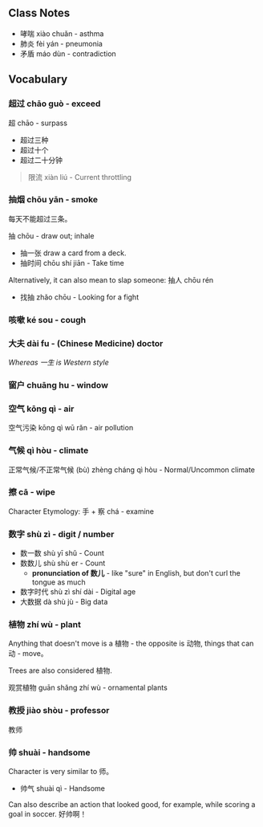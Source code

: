 
## Class Notes

- 哮喘 xiào chuǎn - asthma
- 肺炎 fèi yán - pneumonia
- 矛盾 máo dùn - contradiction

## Vocabulary

### 超过 chāo guò - exceed

超 chāo - surpass

- 超过三种
- 超过十个
- 超过二十分钟

> 限流 xiàn liú - Current throttling

### 抽烟 chōu yān - smoke

每天不能超过三条。

抽 chōu - draw out; inhale
- 抽一张 draw a card from a deck.
- 抽时间 chōu shí jiān - Take time

Alternatively, it can also mean to slap someone: 抽人 chōu rén
- 找抽 zhǎo chōu - Looking for a fight

### 咳嗽 ké sou - cough

### 大夫 dài fu - (Chinese Medicine) doctor

_Whereas 一生 is Western style_


### 窗户 chuāng hu - window

### 空气 kōng qì - air

空气污染 kōng qì wū rǎn - air pollution

### 气候 qì hòu - climate

正常气候/不正常气候 (bù) zhèng cháng qì hòu - Normal/Uncommon climate

### 擦 cā - wipe

Character Etymology: 手 + 察 chá - examine

### 数字 shù zì - digit / number

- 数一数 shù yī shǔ - Count
- 数数儿 shù shù er - Count
    - **pronunciation of 数儿** - like "sure" in English, but don't curl the tongue as much
- 数字时代 shù zì shí dài - Digital age
- 大数据 dà shù jù - Big data

### 植物 zhí wù - plant

Anything that doesn't move is a 植物 - the opposite is 动物, things that can 动 - move。

Trees are also considered 植物.

观赏植物 guān shǎng zhí wù - ornamental plants

### 教授 jiào shòu - professor

教师

### 帅 shuài -  handsome

Character is very similar to 师。

- 帅气 shuài qì - Handsome

Can also describe an action that looked good, for example, while scoring a goal in soccer. 好帅啊！
